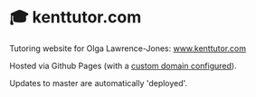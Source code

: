 # 🎓 kenttutor.com
Tutoring website for Olga Lawrence-Jones: www.kenttutor.com

Hosted via Github Pages (with a [custom domain configured](https://docs.github.com/en/free-pro-team@latest/github/working-with-github-pages/managing-a-custom-domain-for-your-github-pages-site#configuring-an-apex-domain)).

Updates to master are automatically 'deployed'.
